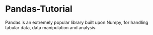 # Pandas-Tutorial
Pandas is an extremely popular library built upon Numpy, for handling tabular data, data manipulation and analysis

